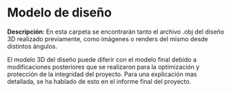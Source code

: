 # Modelo de diseño
**Descripción**: En esta carpeta se encontrarán tanto el archivo .obj del diseño 3D realizado previamente, como imágenes o renders del mismo desde distintos ángulos.

El modelo 3D del diseño puede diferir con el modelo final debido a modificaciones posteriores que se realizaron para la optimización y protección de la integridad del proyecto. Para una explicación mas detallada, se ha hablado de esto en el informe final del proyecto.
